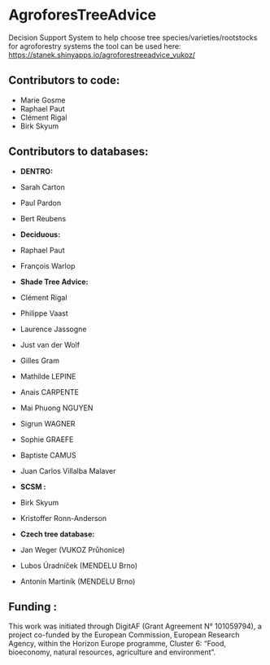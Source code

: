 
# AgroforesTreeAdvice

Decision Support System to help choose tree species/varieties/rootstocks
for agroforestry systems the tool can be used here:
<https://stanek.shinyapps.io/agroforestreeadvice_vukoz/>

## Contributors to code:

-   Marie Gosme
-   Raphael Paut
-   Clément Rigal
-   Birk Skyum

## Contributors to databases:

-   **DENTRO:**
-   Sarah Carton
-   Paul Pardon
-   Bert Reubens

-   **Deciduous:**
-   Raphael Paut
-   François Warlop

-   **Shade Tree Advice:**
-   Clément Rigal
-   Philippe Vaast
-   Laurence Jassogne
-   Just van der Wolf
-   Gilles Gram
-   Mathilde LEPINE
-   Anais CARPENTE
-   Mai Phuong NGUYEN
-   Sigrun WAGNER
-   Sophie GRAEFE
-   Baptiste CAMUS
-   Juan Carlos Villalba Malaver

-   **SCSM :**
-   Birk Skyum
-   Kristoffer Ronn-Anderson

-   **Czech tree database:**
-   Jan Weger (VUKOZ Průhonice)
-   Lubos Úradníček (MENDELU Brno)
-   Antonín Martiník (MENDELU Brno)

## Funding :
This work was initiated through DigitAF (Grant Agreement N° 101059794), a project co-funded by the European Commission, European Research Agency, within the Horizon Europe programme, Cluster 6: “Food, bioeconomy, natural resources, agriculture and environment”. 
